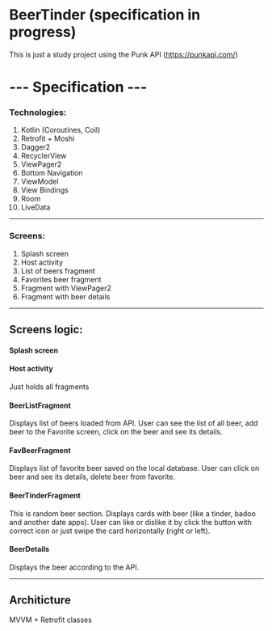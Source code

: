 # BeerTinder (specification in progress)
This is just a study project using the Punk API (https://punkapi.com/)

# --- Specification ---

### Technologies:
1. Kotlin (Coroutines, Coil)
2. Retrofit + Moshi
3. Dagger2
4. RecyclerView
5. ViewPager2
6. Bottom Navigation
7. ViewModel
8. View Bindings
9. Room
10. LiveData

***

### Screens: 
1. Splash screen
2. Host activity
3. List of beers fragment
4. Favorites beer fragment
5. Fragment with ViewPager2
6. Fragment with beer details

***
## Screens logic:

#### Splash screen

#### Host activity
Just holds all fragments

#### BeerListFragment
Displays list of beers loaded from API.
User can see the list of all beer, add beer to the Favorite screen, click on the beer and see its details.

#### FavBeerFragment
Displays list of favorite beer saved on the local database.
User can click on beer and see its details, delete beer from favorite.

#### BeerTinderFragment
This is random beer section. Displays cards with beer (like a tinder, badoo and another date apps). User can like or dislike it by click the button with correct icon or just swipe the card horizontally (right or left).

#### BeerDetails
Displays the beer according to the API.

***
## Architicture
MVVM + Retrofit classes

